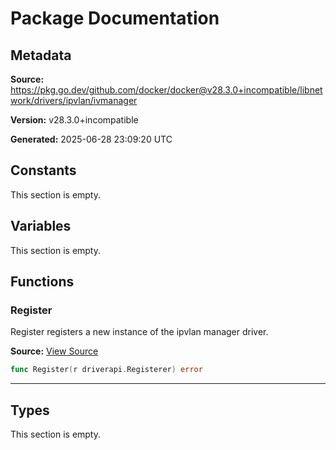 # Package Documentation

## Metadata

**Source:** https://pkg.go.dev/github.com/docker/docker@v28.3.0+incompatible/libnetwork/drivers/ipvlan/ivmanager

**Version:** v28.3.0+incompatible

**Generated:** 2025-06-28 23:09:20 UTC

## Constants

This section is empty.

## Variables

This section is empty.

## Functions

### Register

Register registers a new instance of the ipvlan manager driver.

**Source:** [View Source](https://github.com/docker/docker/blob/v28.3.0/libnetwork/drivers/ipvlan/ivmanager/ivmanager.go#L16)  

```go
func Register(r driverapi.Registerer) error
```

---

## Types

This section is empty.

